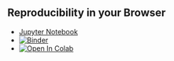 ## Reproducibility in your Browser

- [Jupyter Notebook](reproduce_figures.ipynb)
- [![Binder](https://mybinder.org/badge_logo.svg)](https://mybinder.org/v2/gh/scholand/2022-ismrm-direct-sa-reproducibility/blob/main/reproduce_figures.ipynb)
- [![Open In Colab](https://colab.research.google.com/assets/colab-badge.svg)](https://colab.research.google.com/github/scholand/2022-ismrm-direct-sa-reproducibility/blob/main/reproduce_figures.ipynb)